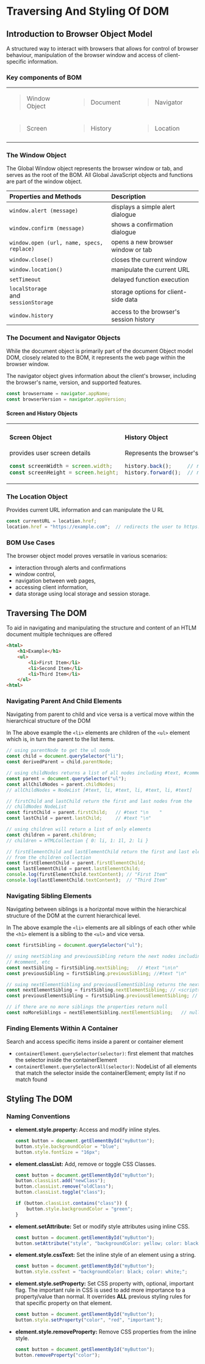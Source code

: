 # Traversing And Styling Of DOM

## Introduction to Browser Object Model

A structured way to interact with browsers that allows for control of browser behaviour, manipulation of the browser window and access of client-specific information.

### Key components of BOM

<table style="width:100%">
<tr>
</tr>
<tr>
<td style="width:33%">

> Window Object
</td>
<td style="width:33%">

> Document
</td>
<td style="width:33%">

> Navigator
</td>
</tr>
<tr>
<td>

> Screen

</td>
<td>

> History

</td>
<td>

> Location

</td>
</tr>
<tr>
<td></td><td></td><td></td>
</tr>
</table>

### The Window Object

The Global Window object represents the browser window or tab, and serves as the root of the BOM. All Global JavaScript objects and functions are part of the window object.

| Properties and Methods | Description |
| :- | :- |
| `window.alert (message)` |  displays a simple alert dialogue |
| `window.confirm (message)` | shows a confirmation dialogue |
| `window.open (url, name, specs, replace)` |  opens a new browser window or tab |
| `window.close()` | closes the current window |
| `window.location()` | manipulate the current URL |
| `setTimeout` | delayed function execution |
| `localStorage` <br> and <br> `sessionStorage` | storage options for client-side data |
| `window.history` | access to the browser's session history |

### The Document and Navigator Objects

While the document object is primarily part of the document Object model DOM,
closely related to the BOM, it represents the web page within the browser window.

The navigator object gives information about the client's browser, including the browser's name, version, and supported features.

```javascript
const browsername = navigator.appName;
const browserVersion = navigator.appVersion;
```

#### Screen and History Objects

<table style="width:100%">
<tr>
<td style="width:50%">

#### Screen Object

provides user screen details

```javascript
const screenWidth = screen.width;
const screenHeight = screen.height;
```

</td>
<td style="width:50%">

#### History Object

Represents the browser's session history

```javascript
history.back();     // navigates back one page
history.forward();  // navigates forward one page
```

</td>
</tr>
</table>

### The Location Object

Provides current URL information and can manipulate the U RL

```javascript
const currentURL = location.href;
location.href = "https://example.com";  // redirects the user to https://example.com
```

### BOM Use Cases

The browser object model proves versatile in various scenarios:
- interaction through alerts and confirmations
- window control,
- navigation between web pages,
- accessing client information,
- data storage using local storage and session storage.

## Traversing The DOM

To aid in navigating and manipulating the structure and content of an HTLM document multiple techniques are offered

```html
<html>
    <h1>Example</h1>
    <ul>
        <li>First Item</li>
        <li>Second Item</li>
        <li>Third Item</li>
    </ul>
<html>
```

### Navigating Parent And Child Elements

Navigating from parent to child and vice versa is a vertical move within the hierarchical structure of the DOM

In The above example the `<li>` elements are children of the `<ul>` element which is, in turn the parent to the list items.

```javascript
// using parentNode to get the ul node
const child = document.querySelector("li");
const derivedParent = child.parentNode;

// using childNodes returns a list of all nodes including #text, #comment, etc
const parent = document.querySelector("ul");
const allChildNodes = parent.childNodes;
// allChildNodes = NodeList [#text, li, #text, li, #text, li, #text]

// firstChild and lastChild return the first and last nodes from the
// childNodes NodeList
const firstChild = parent.firstChild;   // #text "\n    "
const lastChild = parent.lastChild;     // #text "\n"

// using children will return a list of only elements
const children = parent.children;
// children = HTMLCollection { 0: li, 1: 1l, 2: li }

// firstElementChild and lastElementChild return the first and last element
// from the children collection
const firstElementChild = parent.firstElementChild;
const lastElementChild = parent.lastElementChild;
console.log(firstElementChild.textContent); // "First Item"
console.log(lastElementChild.textContent);  // "Third Item"
```

### Navigating Sibling Elements

Navigating between siblings is a horizontal move within the hierarchical structure of the DOM at the current hierarchical level.

In The above example the `<li>` elements are all siblings of each other while the `<h1>` element is a sibling to the `<ul>` and vice versa.

```javascript
const firstSibling = document.querySelector("ul");

// using nextSibling and previousSibling return the next nodes including #text,
// #comment, etc
const nextSibling = firstSibling.nextSibling;   // #text "\n\n"
const previousSibling = firstSibling.previousSibling; //#text "\n"

// suing nextElementSibling and previousElementSibling returns the next element
const nextElementSibling = firstSibling.nextElementSibling; // <script>
const previousElementSibling = firstSibling.previousElementSibling; // <h1>

// if there are no more siblings the properties return null
const noMoreSiblings = nextElementSibling.nextElementSibling;   // null
```

### Finding Elements Within A Container

Search and access specific items inside a parent or container element

- `containerElement.querySelector(selector)`: first element that matches the selector inside the containerElement
- `containerElement.querySelectorAll(selector)`: NodeList of all elements that match the selector inside the containerElement; empty list if no match found

## Styling The DOM

### Naming Conventions

- __element.style.property:__ Access and modify inline styles.
    ```javascript
    const button = document.getElementById("myButton");
    button.style.backgroundColor = "blue";
    button.style.fontSize = "16px";
    ```
- __element.classList:__ Add, remove or toggle CSS Classes.
    ```javascript
    const button = document.getElementById("myButton");
    button.classList.add("newClass");
    button.classList.remove("oldClass");
    button.classList.toggle("class");

    if (button.classList.contains("class")) {
        button.style.backgroundColor = "green";
    }
    ```
- __element.setAttribute:__ Set or modify style attributes using inline CSS.
    ```javascript
    const button = document.getElementById("myButton");
    button.setAttribute("style", "backgroundColor: yellow; color: black;");
    ```
- __element.style.cssText:__ Set the inline style of an element using a string.
    ```javascript
    const button = document.getElementById("myButton");
    button.style.cssText = "backgroundColor: black; color: white;";
    ```
- __element.style.setProperty:__ Set CSS property with, optional, important flag. The important rule in CSS is used to add more importance to a property/value than normal.  It overrides __ALL__ previous styling rules for that specific property on that element.
    ```javascript
    const button = document.getElementById("myButton");
    button.style.setProperty("color", "red", "important");
    ```
- __element.style.removeProperty:__ Remove CSS properties from the inline style.
    ```javascript
    const button = document.getElementById("myButton");
    button.removeProperty("color");
    ```
